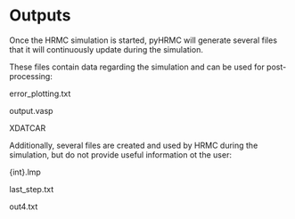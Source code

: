 Outputs
===

Once the HRMC simulation is started, pyHRMC will generate several files that it will continuously update during the simulation. 

These files contain data regarding the simulation and can be used for post-processing:

error_plotting.txt

output.vasp

XDATCAR

Additionally, several files are created and used by HRMC during the simulation, but do not provide useful information ot the user:

{int}.lmp

last_step.txt

out4.txt

